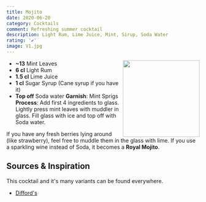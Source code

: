 ```yaml
---
title: Mojito
date: 2020-06-20
category: Cocktails
comment: Refreshing summer cocktail
description: Light Rum, Lime Juice, Mint, Sirup, Soda Water
rating: '✔'
image: V1.jpg
---
```


<img src="V1.jpg" width="200px" height="200px" style="float: right;">

 - **~13** Mint Leaves
 - **6 cl** Light Rum
 - **1.5 cl** Lime Juice
 - **1 cl** Sugar Syrup (Cane syrup if you have it)
 - **Top off** Soda water
 **Garnish**: Mint Sprigs
 **Process**: Add first 4 ingredients to glass. Lightly press mint leaves with muddler in glass. Fill glass with ice and top off with Soda water. 

If you have any fresh berries lying around (like strawberry), feel free to muddle them in the glass with lime. If you use a sparkling wine instead of Soda, it becomes a **Royal Mojito**.

<p style="clear: right; display: block;"></p>

 ## Sources & Inspiration
 
 This cocktail and it's many variants can be found everywhere.

  - [Difford's](https://www.diffordsguide.com/cocktails/recipe/1341/mojito-cocktail)

[v1]: V1.jpg
